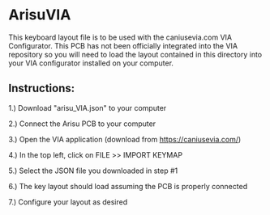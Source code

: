 # ArisuVIA
This keyboard layout file is to be used with the caniusevia.com VIA Configurator. This PCB has not been officially integrated into the VIA repository so you will need to load the layout contained in this directory into your VIA configurator installed on your computer. 

Instructions: 
--------------
1.) Download "arisu_VIA.json" to your computer

2.) Connect the Arisu PCB to your computer

3.) Open the VIA application (download from https://caniusevia.com/)

4.) In the top left, click on FILE >> IMPORT KEYMAP

5.) Select the JSON file you downloaded in step #1

6.) The key layout should load assuming the PCB is properly connected

7.) Configure your layout as desired
